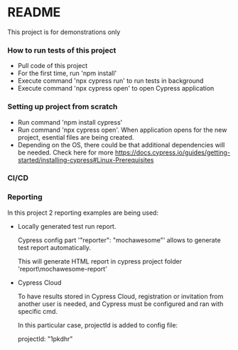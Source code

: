 # README #

This project is for demonstrations only

### How to run tests of this project ###

* Pull code of this project
* For the first time, run 'npm install'
* Execute command 'npx cypress run' to run tests in background
* Execute command 'npx cypress open' to open Cypress application

### Setting up project from scratch ###

* Run command 'npm install cypress'
* Run command 'npx cypress open'. When application opens for the new project, esential files are being created.
* Depending on the OS, there could be that additional dependencies will be needed. Check here for more https://docs.cypress.io/guides/getting-started/installing-cypress#Linux-Prerequisites

### CI/CD ###

### Reporting ###

In this project 2 reporting examples are being used:

* Locally generated test run report. 

  Cypress config part '"reporter": "mochawesome"' allows to generate test report automatically. 

  This will generate HTML report in cypress project folder 'report\mochawesome-report'

* Cypress Cloud

  To have results stored in Cypress Cloud, registration or invitation from another user is needed, and Cypress must be configured and ran with specific cmd.

  In this particular case, projectId is added to config file:

    projectId: "1pkdhr"

